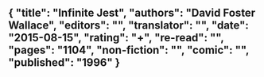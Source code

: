 {
 "title": "Infinite Jest",
 "authors": "David Foster Wallace",
 "editors": "",
 "translator": "",
 "date": "2015-08-15",
 "rating": "+",
 "re-read": "",
 "pages": "1104",
 "non-fiction": "",
 "comic": "",
 "published": "1996"
}
---

